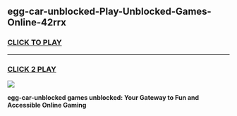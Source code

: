 
## egg-car-unblocked-Play-Unblocked-Games-Online-42rrx
<h3>
<a href="https://premium76.site?title=egg-car-unblocked&ref=25A">CLICK TO PLAY</a></h3>
<hr>

<h3>
<a href="https://premium76.site?title=egg-car-unblocked&ref=25A">CLICK 2 PLAY</a>
  
</h3>

<a href="https://premium76.site?title=egg-car-unblocked&ref=25A"><img src="https://clearcache.store/games.png"></a>


**egg-car-unblocked games unblocked: Your Gateway to Fun and Accessible Online Gaming**
